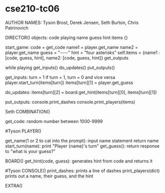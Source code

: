 # cse210-tc06
AUTHOR NAMES: Tyson Brost, Derek Jensen, Seth Burton, Chris Patrinovich



DIRECTOR()
objects:
code
playing
name
guess
hint
items {}


start_game:
   code = get_code
   name1 = player.get_name
   name2 = player.get_name
   guess = "----"
   hint = "four asterisks"
   self.items = {name1 : [code, guess, hint], name2: [code, guess, hint]}
   get_outputs
   
   while playing
   get_inputs()
   do_updates()
   put_outputs()
   
get_inputs:
turn = 1
if turn = 1, turn = 0 and vice versa
player.start_turn(items[turn])
items[turn][1] = player.get_guess

do_updates:
items[turn][2] = board.get_hint(items[turn][0], items[turn][1])

put_outputs:
console.print_dashes
console.print_players(items)

Seth
COMBINATION()

get_code:
   random number between 1000-9999
   

#Tyson
PLAYER()
   
   get_name(1 or 2 to cat into the prompt):
      input name statement
      return name
   start_turn(name):
      print "Player {name}'s turn"
   get_guess():
      return response to "what is your guess?"
     
BOARD()
   get_hint(code, guess):
      generates hint from code and returns it
      
#Tyson
CONSOLE()
print_dashes:
   prints a line of dashes
print_players(dict)
   prints out a name, their guess, and the hint
      
EXTRA()

